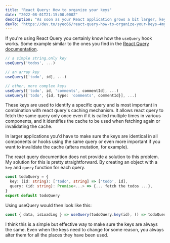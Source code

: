 ```yaml
---
title: "React Query: How to organize your keys"
date: "2022-08-01T21:15:00.000Z"
description: "As soon as your React application grows a bit larger, key organization gets more important. One approach..."
devTo: "https://dev.to/syeo66/react-query-how-to-organize-your-keys-4mg4"
---
```


If you're using React Query you certainly know how the `useQuery` hook works. Some example similar to the ones you find in the [React Query documentation](https://react-query-v3.tanstack.com/guides/query-keys).

```typescript
// a simple string.only key
useQuery('todos', ...)

// an array key
useQuery(['todo', id], ...)

// other, more complex keys
useQuery(['todo', id, 'comments', commentId], ...)
useQuery(['todo', {id, type: 'comments', commentId}], ...)
```

These keys are used to identify a specific query and is most important in combination with react query's caching mechanism. It allows react query to fetch the same query only once even if it is called multiple times in various components, and it identifies the cache to be used when fetching again or invalidating the cache.

In larger applications you'd have to make sure the keys are identical in all components or hooks using the same query or even more important if you want to invalidate the cache (aftera mutation, for example).

The react query documention does not provide a solution to this problem. My solution for this is pretty straightforward. By creating an object with a `key` and `query` function for each query.

```typescript
const todoQuery = {
  key: (id: string): ['todo', string] => ['todo', id],
  query: (id: string): Promise<...> => {... fetch the todos ...},
}
export default todoQuery
```

Using useQuery would then look like this:

```typescript
const { data, isLoading } => useQuery(todoQuery.key(id), () => todoQuery.query(id))
```

I think this is a simple but effective way to make sure the keys are always the same. Even when the keys need to change for some reason, you always alter them for all the places they have been used.
